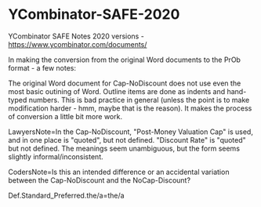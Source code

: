 # YCombinator-SAFE-2020
YCombinator SAFE Notes 2020 versions - https://www.ycombinator.com/documents/ 

In making the conversion from the original Word documents to the PrOb format - a few notes:

The original Word document for Cap-NoDiscount does not use even the most basic outining of Word.  Outline items are done as indents and hand-typed numbers.  This is bad practice in general (unless the point is to make modification harder - hmm, maybe that is the reason).  It makes the process of conversion a little bit more work. 

LawyersNote=In the Cap-NoDiscount, "Post-Money Valuation Cap" is used, and in one place is "quoted", but not defined.  "Discount Rate" is "quoted" but not defined.  The meanings seem unambiguous, but the form seems slightly informal/inconsistent. 


CodersNote=Is this an intended difference or an accidental variation between the Cap-NoDiscount and the NoCap-Discount?

Def.Standard_Preferred.the/a=the/a


